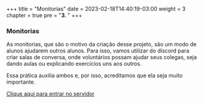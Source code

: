 +++
title = "Monitorias"
date = 2023-02-18T14:40:19-03:00
weight = 3
chapter = true
pre = "<b>3. </b>"
+++

### Monitorias

As monitorias, que são o motivo da criação desse projeto, são um modo de alunos ajudarem outros alunos. Para isso, vamos utilizar do discord para criar salas de conversa, onde voluntários possam ajudar seus colegas, seja dando aulas ou explicando exercícios uns aos outros.

Essa prática auxilia ambos e, por isso, acreditamos que ela seja muito importante.

[Clique aqui para entrar no servidor](https://discord.gg/uAkd5eNX2v)
